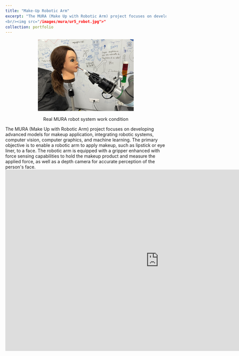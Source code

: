 ```yaml
---
title: "Make-Up Robotic Arm"
excerpt: "The MURA (Make Up with Robotic Arm) project focuses on developing advanced models for makeup application, integrating robotic systems, computer vision, computer graphics, and machine learning. The primary objective is to enable a robotic arm to apply makeup, such as lipstick or eye liner, to a face. The robotic arm is equipped with a gripper enhanced with force sensing capabilities to hold the makeup product and measure the applied force, as well as a depth camera for accurate perception of the person's face. 
<br/><img src="/images/mura/ur5_robot.jpg">"
collection: portfolio
---
```

<div align="center">
  <img src="/images/mura/ur5_robot.jpg" width="300">
  <br>
  <p>Real MURA robot system work condition</p>
</div>
The MURA (Make Up with Robotic Arm) project focuses on developing advanced models for makeup application, integrating robotic systems, computer vision, computer graphics, and machine learning. The primary objective is to enable a robotic arm to apply makeup, such as lipstick or eye liner, to a face. The robotic arm is equipped with a gripper enhanced with force sensing capabilities to hold the makeup product and measure the applied force, as well as a depth camera for accurate perception of the person's face. 

<iframe src="https://view.officeapps.live.com/op/embed.aspx?src=[URL_TO_YOUR_PPT]" width="960" height="569" frameborder="0" scrolling="no"></iframe>
